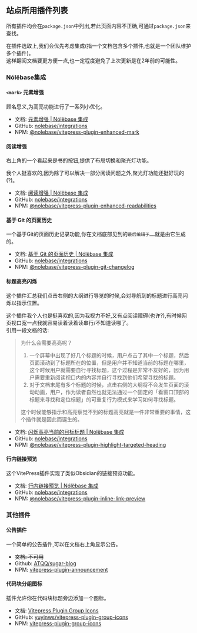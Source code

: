 ## 站点所用插件列表

所有插件均会在`package.json`中列出,若此页面内容不正确,可通过`package.json`来查找。

在插件选取上,我们会优先考虑集成(指一个文档包含多个插件,也就是一个团队维护多个插件)。\
这样翻阅文档要更方便一点,也一定程度避免了上次更新是在2年前的可能性。

### Nólëbase集成

#### `<mark>` 元素增强

顾名思义,为高亮功能进行了一系列小优化。

- 文档: [元素增强 | Nólëbase 集成](https://nolebase-integrations.ayaka.io/pages/zh-CN/integrations/vitepress-plugin-enhanced-mark/)
- GitHub: [nolebase/integrations](https://github.com/nolebase/integrations)
- NPM: [@nolebase/vitepress-plugin-enhanced-mark](https://www.npmjs.com/package/@nolebase/vitepress-plugin-enhanced-mark)

#### 阅读增强

右上角的一个看起来是书的按钮,提供了布局切换和聚光灯功能。

我个人挺喜欢的,因为除了可以解决一部分阅读问题之外,聚光灯功能还挺好玩的(?)。

- 文档: [阅读增强 | Nólëbase 集成](https://nolebase-integrations.ayaka.io/pages/zh-CN/integrations/vitepress-plugin-enhanced-readabilities/)
- GitHub: [nolebase/integrations](https://github.com/nolebase/integrations)
- NPM: [@nolebase/vitepress-plugin-enhanced-readabilities](https://www.npmjs.com/package/@nolebase/vitepress-plugin-enhanced-readabilities)

#### 基于 Git 的页面历史

一个基于Git的页面历史记录功能,你在文档底部见到的`最后编辑于……`就是由它生成的。

- 文档: [基于 Git 的页面历史 | Nólëbase 集成](https://nolebase-integrations.ayaka.io/pages/zh-CN/integrations/vitepress-plugin-git-changelog/)
- GitHub: [nolebase/integrations](https://github.com/nolebase/integrations)
- NPM: [@nolebase/vitepress-plugin-git-changelog](https://www.npmjs.com/package/@nolebase/vitepress-plugin-git-changelog)

#### 标题高亮闪烁

这个插件汇总我们点击右侧的大纲进行导览的时候,会对导航到的标题进行高亮闪烁以指示位置。

这个插件我个人也是挺喜欢的,因为我视力不好,又有点阅读障碍(也许?),有时候网页视口宽一点我就容易读着读着读串行/不知道读哪了。\
引用一段文档的话:

> 为什么会需要高亮呢？
> 1. 一个屏幕中出现了好几个标题的时候，用户点击了其中一个标题，然后页面滚动到了标题所在的位置，但是用户并不知道当前的标题在哪里，这个时候用户就需要自行寻找标题，这个过程是非常不友好的，因为用户需要重新阅读视口内的内容并自行寻找到他们希望寻找的标题。
> 2. 对于文档末尾有多个标题的时候，点击右侧的大纲将不会发生页面的滚动动画，用户，作为读者自然也就无法通过一个固定的「看窗口顶部的标题来寻找和定位标题」的可重复行为模式来学习如何寻找标题。
>
> 这个时候能够指示和高亮察觉不到的标题高亮就是一件非常重要的事情，这个插件就是因此而诞生的。

- 文档: [闪烁高亮当前的目标标题 | Nólëbase 集成](https://nolebase-integrations.ayaka.io/pages/zh-CN/integrations/vitepress-plugin-highlight-targeted-heading/#%E6%95%88%E6%9E%9C%E6%BC%94%E7%A4%BA)
- GitHub: [nolebase/integrations](https://github.com/nolebase/integrations)
- NPM: [@nolebase/vitepress-plugin-highlight-targeted-heading](https://www.npmjs.com/package/@nolebase/vitepress-plugin-highlight-targeted-heading)

#### 行内链接预览

这个VitePress插件实现了类似Obsidian的链接预览功能。

- 文档: [行内链接预览 | Nólëbase 集成](https://nolebase-integrations.ayaka.io/pages/zh-CN/integrations/vitepress-plugin-inline-link-preview/)
- GitHub: [nolebase/integrations](https://github.com/nolebase/integrations)
- NPM: [@nolebase/vitepress-plugin-inline-link-preview](https://www.npmjs.com/package/@nolebase/vitepress-plugin-inline-link-preview)

### 其他插件

#### 公告插件

一个简单的公告插件,可以在文档右上角显示公告。

- ~~文档: 不可用~~
- Github: [ATQQ/sugar-blog](https://github.com/ATQQ/sugar-blog)
- NPM: [vitepress-plugin-announcement](https://www.npmjs.com/package/vitepress-plugin-announcement)

#### 代码块分组图标

插件允许你在代码块标题旁边添加一个图标。

- 文档: [Vitepress Plugin Group Icons](https://vp.yuy1n.io/)
- GitHub: [yuyinws/vitepress-plugin-group-icons](https://github.com/yuyinws/vitepress-plugin-group-icons)
- NPM: [vitepress-plugin-group-icons](https://www.npmjs.com/package/vitepress-plugin-group-icons)